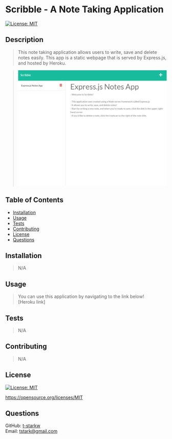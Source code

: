 # Scribble - A Note Taking Application
  [![License: MIT](https://img.shields.io/badge/License-MIT-yellow.svg)](https://opensource.org/licenses/MIT)

  ## Description
>This note taking application allows users to write, save and delete notes easily. This app is a static webpage that is served by Express.js, and hosted by Heroku.

 > ![](./assets/scribble-screenshot.png)


  ## Table of Contents
  * [Installation](#installation)
  * [Usage](#usage)
  * [Tests](#tests)
  * [Contributing](#contributing)
  * [License](#license)
  * [Questions](#questions)

  ## Installation
  >N/A

  ## Usage
  > You can use this application by navigating to the link below!<br>
  > [Heroku link]

  ## Tests
  >N/A

  ## Contributing
  >N/A

  ## License
  [![License: MIT](https://img.shields.io/badge/License-MIT-yellow.svg)](https://opensource.org/licenses/MIT)
  
  https://opensource.org/licenses/MIT 
    

  ## Questions
  GitHub: [t-starkw](https://github.com/t-starkw) <br>
  Email: tstark@gmail.com
